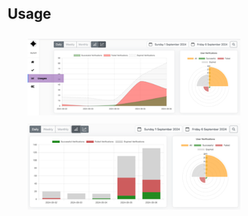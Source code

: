 # Usage

```typescript
```

<figure><img src="../../.gitbook/assets/image (3).png" alt=""><figcaption></figcaption></figure>



<figure><img src="../../.gitbook/assets/image (2) (1) (1).png" alt=""><figcaption></figcaption></figure>
